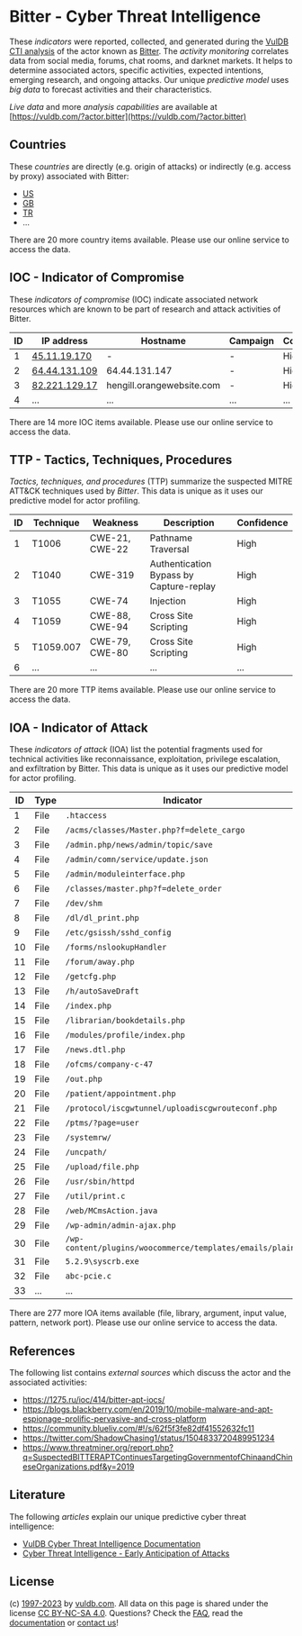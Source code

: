 # Bitter - Cyber Threat Intelligence

These _indicators_ were reported, collected, and generated during the [VulDB CTI analysis](https://vuldb.com/?kb.cti) of the actor known as [Bitter](https://vuldb.com/?actor.bitter). The _activity monitoring_ correlates data from social media, forums, chat rooms, and darknet markets. It helps to determine associated actors, specific activities, expected intentions, emerging research, and ongoing attacks. Our unique _predictive model_ uses _big data_ to forecast activities and their characteristics.

_Live data_ and more _analysis capabilities_ are available at [https://vuldb.com/?actor.bitter](https://vuldb.com/?actor.bitter)

## Countries

These _countries_ are directly (e.g. origin of attacks) or indirectly (e.g. access by proxy) associated with Bitter:

* [US](https://vuldb.com/?country.us)
* [GB](https://vuldb.com/?country.gb)
* [TR](https://vuldb.com/?country.tr)
* ...

There are 20 more country items available. Please use our online service to access the data.

## IOC - Indicator of Compromise

These _indicators of compromise_ (IOC) indicate associated network resources which are known to be part of research and attack activities of Bitter.

ID | IP address | Hostname | Campaign | Confidence
-- | ---------- | -------- | -------- | ----------
1 | [45.11.19.170](https://vuldb.com/?ip.45.11.19.170) | - | - | High
2 | [64.44.131.109](https://vuldb.com/?ip.64.44.131.109) | 64.44.131.147 | - | High
3 | [82.221.129.17](https://vuldb.com/?ip.82.221.129.17) | hengill.orangewebsite.com | - | High
4 | ... | ... | ... | ...

There are 14 more IOC items available. Please use our online service to access the data.

## TTP - Tactics, Techniques, Procedures

_Tactics, techniques, and procedures_ (TTP) summarize the suspected MITRE ATT&CK techniques used by _Bitter_. This data is unique as it uses our predictive model for actor profiling.

ID | Technique | Weakness | Description | Confidence
-- | --------- | -------- | ----------- | ----------
1 | T1006 | CWE-21, CWE-22 | Pathname Traversal | High
2 | T1040 | CWE-319 | Authentication Bypass by Capture-replay | High
3 | T1055 | CWE-74 | Injection | High
4 | T1059 | CWE-88, CWE-94 | Cross Site Scripting | High
5 | T1059.007 | CWE-79, CWE-80 | Cross Site Scripting | High
6 | ... | ... | ... | ...

There are 20 more TTP items available. Please use our online service to access the data.

## IOA - Indicator of Attack

These _indicators of attack_ (IOA) list the potential fragments used for technical activities like reconnaissance, exploitation, privilege escalation, and exfiltration by Bitter. This data is unique as it uses our predictive model for actor profiling.

ID | Type | Indicator | Confidence
-- | ---- | --------- | ----------
1 | File | `.htaccess` | Medium
2 | File | `/acms/classes/Master.php?f=delete_cargo` | High
3 | File | `/admin.php/news/admin/topic/save` | High
4 | File | `/admin/comn/service/update.json` | High
5 | File | `/admin/moduleinterface.php` | High
6 | File | `/classes/master.php?f=delete_order` | High
7 | File | `/dev/shm` | Medium
8 | File | `/dl/dl_print.php` | High
9 | File | `/etc/gsissh/sshd_config` | High
10 | File | `/forms/nslookupHandler` | High
11 | File | `/forum/away.php` | High
12 | File | `/getcfg.php` | Medium
13 | File | `/h/autoSaveDraft` | High
14 | File | `/index.php` | Medium
15 | File | `/librarian/bookdetails.php` | High
16 | File | `/modules/profile/index.php` | High
17 | File | `/news.dtl.php` | High
18 | File | `/ofcms/company-c-47` | High
19 | File | `/out.php` | Medium
20 | File | `/patient/appointment.php` | High
21 | File | `/protocol/iscgwtunnel/uploadiscgwrouteconf.php` | High
22 | File | `/ptms/?page=user` | High
23 | File | `/systemrw/` | Medium
24 | File | `/uncpath/` | Medium
25 | File | `/upload/file.php` | High
26 | File | `/usr/sbin/httpd` | High
27 | File | `/util/print.c` | High
28 | File | `/web/MCmsAction.java` | High
29 | File | `/wp-admin/admin-ajax.php` | High
30 | File | `/wp-content/plugins/woocommerce/templates/emails/plain/` | High
31 | File | `5.2.9\syscrb.exe` | High
32 | File | `abc-pcie.c` | Medium
33 | ... | ... | ...

There are 277 more IOA items available (file, library, argument, input value, pattern, network port). Please use our online service to access the data.

## References

The following list contains _external sources_ which discuss the actor and the associated activities:

* https://1275.ru/ioc/414/bitter-apt-iocs/
* https://blogs.blackberry.com/en/2019/10/mobile-malware-and-apt-espionage-prolific-pervasive-and-cross-platform
* https://community.blueliv.com/#!/s/62f5f3fe82df41552632fc11
* https://twitter.com/ShadowChasing1/status/1504833720489951234
* https://www.threatminer.org/report.php?q=SuspectedBITTERAPTContinuesTargetingGovernmentofChinaandChineseOrganizations.pdf&y=2019

## Literature

The following _articles_ explain our unique predictive cyber threat intelligence:

* [VulDB Cyber Threat Intelligence Documentation](https://vuldb.com/?kb.cti)
* [Cyber Threat Intelligence - Early Anticipation of Attacks](https://www.scip.ch/en/?labs.20201022)

## License

(c) [1997-2023](https://vuldb.com/?kb.changelog) by [vuldb.com](https://vuldb.com/?kb.about). All data on this page is shared under the license [CC BY-NC-SA 4.0](https://creativecommons.org/licenses/by-nc-sa/4.0/). Questions? Check the [FAQ](https://vuldb.com/?kb.faq), read the [documentation](https://vuldb.com/?kb) or [contact us](https://vuldb.com/?contact)!

